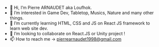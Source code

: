 - 👋 Hi, I’m Pierre ARNAUDET aka Loufhok.
- 👀 I’m interested in Game Dev, Tabletop, Musics, Nature and many other things.
- 🌱 I’m currently learning HTML, CSS and JS on React JS framework to learn web site dev.
- 💞️ I’m looking to collaborate on React.JS or Unity project !
- 📫 How to reach me -> pierrearnaudet1998@gmail.com

<!---
Lupusphoca/Lupusphoca is a ✨ special ✨ repository because its `README.md` (this file) appears on your GitHub profile.
You can click the Preview link to take a look at your changes.
--->
